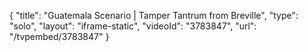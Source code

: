 {
    "title": "Guatemala Scenario | Tamper Tantrum from Breville",
    "type": "solo",
    "layout": "iframe-static",
    "videoId": "3783847",
    "url": "\/tvpembed\/3783847"
}